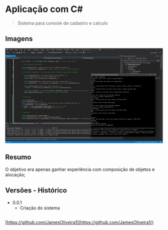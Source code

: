 
# Aplicação com C#

> Sistema para console de cadastro e calculo

## Imagens

<p>
  <img src="./Images/01.PNG" width="900" title="preview">

</p>

## Resumo

O objetivo era apenas ganhar experiência com composição de objetos e alocação;  

## Versões - Histórico

* 0.0.1
    * Criação do sistema

## 

[https://github.com/JamesOliveira1](https://github.com/JamesOliveira1/)

